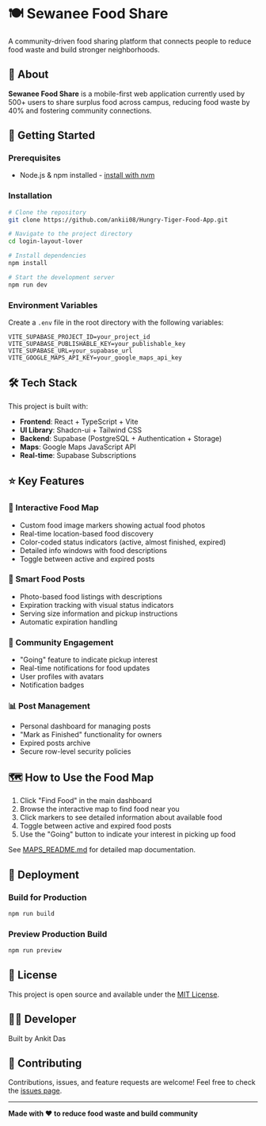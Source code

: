 # 🍽️ Sewanee Food Share

A community-driven food sharing platform that connects people to reduce food waste and build stronger neighborhoods.

## 📱 About

**Sewanee Food Share** is a mobile-first web application currently used by 500+ users to share surplus food across campus, reducing food waste by 40% and fostering community connections.

## 🚀 Getting Started

### Prerequisites

- Node.js & npm installed - [install with nvm](https://github.com/nvm-sh/nvm#installing-and-updating)

### Installation

```sh
# Clone the repository
git clone https://github.com/ankii08/Hungry-Tiger-Food-App.git

# Navigate to the project directory
cd login-layout-lover

# Install dependencies
npm install

# Start the development server
npm run dev
```

### Environment Variables

Create a `.env` file in the root directory with the following variables:

```
VITE_SUPABASE_PROJECT_ID=your_project_id
VITE_SUPABASE_PUBLISHABLE_KEY=your_publishable_key
VITE_SUPABASE_URL=your_supabase_url
VITE_GOOGLE_MAPS_API_KEY=your_google_maps_api_key
```

## 🛠️ Tech Stack

This project is built with:

- **Frontend**: React + TypeScript + Vite
- **UI Library**: Shadcn-ui + Tailwind CSS
- **Backend**: Supabase (PostgreSQL + Authentication + Storage)
- **Maps**: Google Maps JavaScript API
- **Real-time**: Supabase Subscriptions

## ⭐ Key Features

### 📍 Interactive Food Map
- Custom food image markers showing actual food photos
- Real-time location-based food discovery
- Color-coded status indicators (active, almost finished, expired)
- Detailed info windows with food descriptions
- Toggle between active and expired posts

### 🍕 Smart Food Posts
- Photo-based food listings with descriptions
- Expiration tracking with visual status indicators
- Serving size information and pickup instructions
- Automatic expiration handling

### 👥 Community Engagement
- "Going" feature to indicate pickup interest
- Real-time notifications for food updates
- User profiles with avatars
- Notification badges

### 📊 Post Management
- Personal dashboard for managing posts
- "Mark as Finished" functionality for owners
- Expired posts archive
- Secure row-level security policies

## 🗺️ How to Use the Food Map

1. Click "Find Food" in the main dashboard
2. Browse the interactive map to find food near you
3. Click markers to see detailed information about available food
4. Toggle between active and expired food posts
5. Use the "Going" button to indicate your interest in picking up food

See [MAPS_README.md](./MAPS_README.md) for detailed map documentation.

## 🚢 Deployment

### Build for Production

```sh
npm run build
```

### Preview Production Build

```sh
npm run preview
```

## 📄 License

This project is open source and available under the [MIT License](LICENSE).

## 👨‍💻 Developer

Built by Ankit Das

## 🤝 Contributing

Contributions, issues, and feature requests are welcome! Feel free to check the [issues page](https://github.com/ankii08/Hungry-Tiger-Food-App/issues).

---

**Made with ❤️ to reduce food waste and build community**
